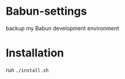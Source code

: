 # Babun-settings
backup my Babun development environment

Installation
============
run `./install.sh`
